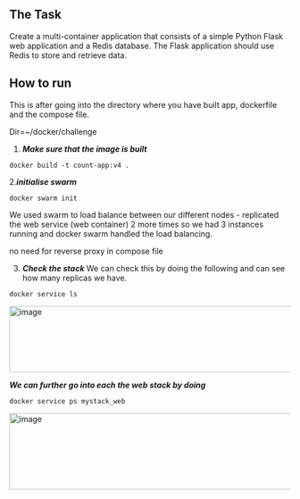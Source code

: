 The Task
---

Create a multi-container application that consists of a simple Python Flask web application and a Redis database. The Flask application should use Redis to store and retrieve data.

How to run
---

This is after going into the directory where you have built app, dockerfile and the compose file.

Dir=~/docker/challenge


1. ***Make sure that the image is built***
```
docker build -t count-app:v4 .
```

2.***initialise swarm***
```
docker swarm init
```
We used swarm to load balance between our different nodes - replicated the web service (web container) 2 more times so we had 3 instances running and docker swarm handled the load balancing.

no need for reverse proxy in compose file

3. ***Check the stack***
We can check this by doing the following and can see how many replicas we have.

```
docker service ls
```
<img width="945" height="119" alt="image" src="https://github.com/user-attachments/assets/3cdd7db8-69d0-46ca-9f80-c71611329c1c" />


***We can further go into each the web stack by doing***
```
docker service ps mystack_web
```
<img width="1331" height="137" alt="image" src="https://github.com/user-attachments/assets/0eb92b9b-84d7-4c54-9980-a37618896a3c" />


